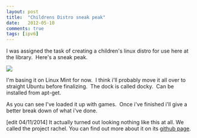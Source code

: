 ```yaml
---
layout: post
title:  "Childrens Distro sneak peak"
date:   2012-05-10
comments: true
tags: [ipv6]
---
```

I was assigned the task of creating a children's linux distro for use here at the library.  Here's a sneak peak.  

![][1]

<!--excerpt-->  

I'm basing it on Linux Mint for now.  I think i'll probably move it all over to straight Ubuntu before finalizing.  The dock is called docky.  Can be installed from apt-get.  

As you can see I've loaded it up with games.  Once i've finished i'll give a better break down of what i've done.

[edit 04/11/2014] It actually turned out looking nothing like this at all.  We called the project rachel. You can find out more about it on its [github page](https://github.com/geekgonecrazy/rachel).

[1]: http://lh5.ggpht.com/_BMKBVRf6mio/TcmQfVPmMbI/AAAAAAAAAh4/EKEKmhMUn5s/2011-05-10%2014.20.35.png
